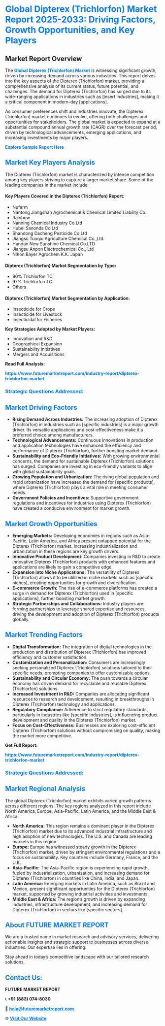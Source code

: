 <h1 style="color: #007BFF;">Global Dipterex (Trichlorfon) Market Report 2025-2033: Driving Factors, Growth Opportunities, and Key Players</h1>

<section id="overview">
<h2>Market Report Overview</h2>
<p>The <a href="https://www.futuremarketreport.com/industry-report/dipterex-trichlorfon-market" style="color: #007BFF; text-decoration: none;"><strong>Global Dipterex (Trichlorfon) Market</strong></a> is witnessing significant growth, driven by increasing demand across various industries. This report delves into the key aspects of the Dipterex (Trichlorfon) market, providing a comprehensive analysis of its current status, future potential, and challenges. The demand for Dipterex (Trichlorfon) has surged due to its wide-ranging applications in industries such as [insert industries], making it a critical component in modern-day [applications].</p>
<p>As consumer preferences shift and industries innovate, the Dipterex (Trichlorfon) market continues to evolve, offering both challenges and opportunities for stakeholders. The global market is expected to expand at a substantial compound annual growth rate (CAGR) over the forecast period, driven by technological advancements, emerging applications, and increasing investments by major players.</p>
</section>

<section id="overview">
<p><a href="https://www.futuremarketreport.com/request-sample/reportId=59347" style="color: #007BFF; text-decoration: none;"><strong>Explore Sample Report Here</strong></a></p>
</section>

<section id="key-players">
<h2 style="color: #007BFF;">Market Key Players Analysis</h2>
<p>The Dipterex (Trichlorfon) market is characterized by intense competition among key players striving to capture a larger market share. Some of the leading companies in the market include:</p>
<h4>Key Players Covered in the Dipterex (Trichlorfon) Report:</h4>
<ul><li>Nufarm</li><li>Nantong Jiangshan Agrochemical &amp; Chemical Limited Liability Co.</li><li>Rainbow</li><li>Nanning Chemical Industry Co.Ltd</li><li>Hubei Sanonda Co Ltd</li><li>Shandong Dacheng Pesticide Co Ltd</li><li>Jiangsu Tuoqiu Agriculture Chemical Co.,Ltd.</li><li>Handan New Sunshine Chemical Co.LTD</li><li>Jiangsu Anpon Electrochemical Co., Ltd</li><li>Nihon Bayer Agrochem K.K. Japan</li></ul>
<h4>Dipterex (Trichlorfon) Market Segmentation by Type:</h4>
<ul><li>90% Trichlorfon TC</li><li>97% Trichlorfon TC</li><li>Others</li></ul>

<h4>Dipterex (Trichlorfon) Market Segmentation by Application:</h4>
<ul><li>Insecticide for Crops</li><li>Insecticide for Livestock</li><li>Insecticidal for Fisheries</li></ul>
<p><strong>Key Strategies Adopted by Market Players:</strong></p>
<ul>
<li>Innovation and R&D</li>
<li>Geographical Expansion</li>
<li>Sustainability Initiatives</li>
<li>Mergers and Acquisitions</li>
</ul>
</section>

<section>
<p><strong>Read Full Analysis: </strong></p><a href="https://www.futuremarketreport.com/industry-report/dipterex-trichlorfon-market" style="color: #007BFF; text-decoration: none;"><strong>https://www.futuremarketreport.com/industry-report/dipterex-trichlorfon-market</strong></a>
<h3 style="color: #007BFF;">Strategic Questions Addressed:</h3>
</section>

<section id="driving-factors">
<h2 style="color: #007BFF;">Market Driving Factors</h2>
<ul>
<li><strong>Rising Demand Across Industries:</strong> The increasing adoption of Dipterex (Trichlorfon) in industries such as [specific industries] is a major growth driver. Its versatile applications and cost-effectiveness make it a preferred choice among manufacturers.</li>
<li><strong>Technological Advancements:</strong> Continuous innovations in production and application technologies have enhanced the efficiency and performance of Dipterex (Trichlorfon), further boosting market demand.</li>
<li><strong>Sustainability and Eco-Friendly Initiatives:</strong> With growing environmental concerns, the demand for sustainable Dipterex (Trichlorfon) solutions has surged. Companies are investing in eco-friendly variants to align with global sustainability goals.</li>
<li><strong>Growing Population and Urbanization:</strong> The rising global population and rapid urbanization have increased the demand for [specific products], where Dipterex (Trichlorfon) plays a vital role in meeting consumer needs.</li>
<li><strong>Government Policies and Incentives:</strong> Supportive government regulations and incentives for industries using Dipterex (Trichlorfon) have created a conducive environment for market growth.</li>
</ul>
</section>

<section id="growth-opportunities">
<h2 style="color: #007BFF;">Market Growth Opportunities</h2>
<ul>
<li><strong>Emerging Markets:</strong> Developing economies in regions such as Asia-Pacific, Latin America, and Africa present untapped potential for the Dipterex (Trichlorfon) market. Increasing industrialization and urbanization in these regions are key growth drivers.</li>
<li><strong>Innovative Product Development:</strong> Companies investing in R&D to create innovative Dipterex (Trichlorfon) products with enhanced features and applications are likely to gain a competitive edge.</li>
<li><strong>Expansion into Niche Applications:</strong> The versatility of Dipterex (Trichlorfon) allows it to be utilized in niche markets such as [specific niches], creating opportunities for growth and diversification.</li>
<li><strong>E-commerce Growth:</strong> The rise of e-commerce platforms has created a surge in demand for Dipterex (Trichlorfon) used in [specific applications], further boosting market growth.</li>
<li><strong>Strategic Partnerships and Collaborations:</strong> Industry players are forming partnerships to leverage shared expertise and resources, driving the development and adoption of Dipterex (Trichlorfon) products globally.</li>
</ul>
</section>

<section id="trending-factors">
<h2 style="color: #007BFF;">Market Trending Factors</h2>
<ul>
<li><strong>Digital Transformation:</strong> The integration of digital technologies in the production and distribution of Dipterex (Trichlorfon) has improved efficiency and customer satisfaction.</li>
<li><strong>Customization and Personalization:</strong> Consumers are increasingly seeking personalized Dipterex (Trichlorfon) solutions tailored to their specific needs, prompting companies to offer customizable options.</li>
<li><strong>Sustainability and Circular Economy:</strong> The push towards a circular economy has driven demand for recyclable and reusable Dipterex (Trichlorfon) solutions.</li>
<li><strong>Increased Investment in R&D:</strong> Companies are allocating significant resources to research and development, resulting in breakthroughs in Dipterex (Trichlorfon) technology and applications.</li>
<li><strong>Regulatory Compliance:</strong> Adherence to strict regulatory standards, particularly in industries like [specific industries], is influencing product development and quality in the Dipterex (Trichlorfon) market.</li>
<li><strong>Focus on Cost-Effectiveness:</strong> Businesses are exploring cost-efficient Dipterex (Trichlorfon) solutions without compromising on quality, making the market more competitive.</li>
</ul>
</section>

<section>
<p><strong>Get Full Report: </strong></p><a href="https://www.futuremarketreport.com/industry-report/dipterex-trichlorfon-market" style="color: #007BFF; text-decoration: none;"><strong>https://www.futuremarketreport.com/industry-report/dipterex-trichlorfon-market</strong></a>
<h3 style="color: #007BFF;">Strategic Questions Addressed:</h3>
</section>


<section id="regional-analysis">
<h2 style="color: #007BFF;">Market Regional Analysis</h2>
<p>The global Dipterex (Trichlorfon) market exhibits varied growth patterns across different regions. The key regions analyzed in this report include North America, Europe, Asia-Pacific, Latin America, and the Middle East & Africa:</p>
<ul>
<li><strong>North America:</strong> This region remains a dominant player in the Dipterex (Trichlorfon) market due to its advanced industrial infrastructure and high adoption of new technologies. The U.S. and Canada are leading markets in this region.</li>
<li><strong>Europe:</strong> Europe has witnessed steady growth in the Dipterex (Trichlorfon) market, driven by stringent environmental regulations and a focus on sustainability. Key countries include Germany, France, and the U.K.</li>
<li><strong>Asia-Pacific:</strong> The Asia-Pacific region is experiencing rapid growth, fueled by industrialization, urbanization, and increasing demand for Dipterex (Trichlorfon) in countries like China, India, and Japan.</li>
<li><strong>Latin America:</strong> Emerging markets in Latin America, such as Brazil and Mexico, present significant opportunities for the Dipterex (Trichlorfon) market, supported by growing industrial activities and investments.</li>
<li><strong>Middle East & Africa:</strong> The region’s growth is driven by expanding industries, infrastructure development, and increasing demand for Dipterex (Trichlorfon) in sectors like [specific sectors].</li>
</ul>
</section>

<footer>
<h2 style="color: #007BFF;">About FUTURE MARKET REPORT</h2>
<p>We are a trusted name in market research and advisory services, delivering actionable insights and strategic support to businesses across diverse industries. Our expertise lies in offering:</p>

<p>Stay ahead in today’s competitive landscape with our tailored research solutions.</p>

<h2 style="color: #007BFF;">Contact Us:</h2>
<p><strong>FUTURE MARKET REPORT</strong></p>
<p>📞 <strong>+91 (883) 074-8030</strong></p>
<p>📧 <strong><a href="mailto:help@futuremarketreport.com" style="color: #007BFF;">help@futuremarketreport.com</a></strong></p>
<p>🌐 <strong><a href="https://www.futuremarketreport.com/" style="color: #007BFF;">Visit Our Website</a></strong></p>
</footer>